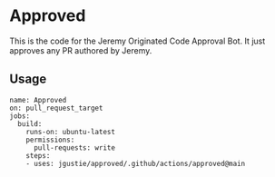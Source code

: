 # Approved

This is the code for the Jeremy Originated Code Approval Bot. It just approves any PR authored by Jeremy.

## Usage

```
name: Approved
on: pull_request_target
jobs:
  build:
    runs-on: ubuntu-latest
    permissions:
      pull-requests: write
    steps:
    - uses: jgustie/approved/.github/actions/approved@main
```